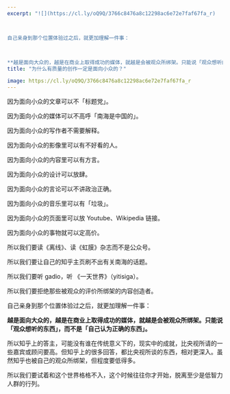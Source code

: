 ```yaml
---
excerpt: "![](https://cl.ly/oQ9Q/3766c8476a8c12298ac6e72e7faf67fa_r)



自己亲身到那个位置体验过之后，就更加理解一件事：



**越是面向大众的，越是在商业上取得成功的媒体，就越是会被观众所绑架。只能说「观众想听的东西」，而不是「自己认为正确的东西」。**"
title: "为什么有质量的创作一定是面向小众的？"

image: https://cl.ly/oQ9Q/3766c8476a8c12298ac6e72e7faf67fa_r
---
```



因为面向小众的文章可以不「标题党」。

因为面向小众的媒体可以不高呼「南海是中国的」。

因为面向小众的写作者不需要解释。

因为面向小众的影像里可以有不好看的人。

因为面向小众的内容里可以有方言。

因为面向小众的设计可以放肆。

因为面向小众的言论可以不讲政治正确。

因为面向小众的音乐里可以有「垃圾」。

因为面向小众的页面里可以放 Youtube、Wikipedia 链接。

因为面向小众的事物就可以定高价。

所以我们要读《离线》、读《虹膜》杂志而不是公众号。

所以我们要让自己的知乎主页刷不出有关南海的话题。

所以我们要听 gadio，听 《一天世界》（yitisiga）。

所以我们要拒绝那些被观众的评价所绑架的内容创造者。

自己亲身到那个位置体验过之后，就更加理解一件事：

**越是面向大众的，越是在商业上取得成功的媒体，就越是会被观众所绑架。只能说「观众想听的东西」，而不是「自己认为正确的东西」。**

所以知乎上的答主，可能没有谁在传统意义下的，现实中的成就，比央视所请的一些嘉宾或顾问要高。但知乎上的很多回答，都比央视所谈的东西，相对更深入。虽然知乎也被自己的观众所绑架，但程度要低得多。

所以我们要试着和这个世界格格不入，这个时候往往你才开始，脱离至少是低智力人群的行列。